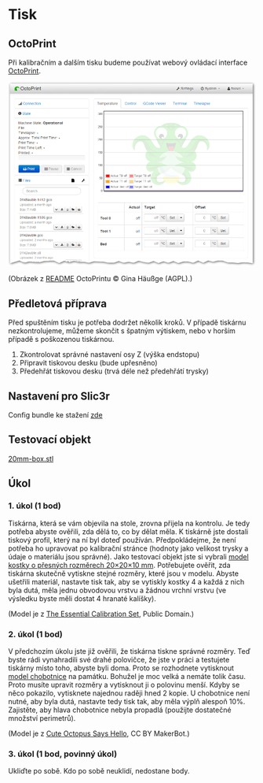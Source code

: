 Tisk
====

OctoPrint
---------

Při kalibračním a dalším tisku budeme používat webový 
ovládací interface [OctoPrint](http://octoprint.org).

![Náhled](../images/printing/octoprint.png)

(Obrázek z [README] OctoPrintu © Gina Häußge (AGPL).)

[README]: https://github.com/foosel/OctoPrint/blob/master/README.md

Předletová příprava
-------------------

Před spuštěním tisku je potřeba dodržet několik kroků. V případě tiskárnu 
nezkontrolujeme, můžeme skončit s špatným výtiskem, nebo v horším 
případě s poškozenou tiskárnou. 

1.  Zkontrolovat správné nastavení osy Z (výška endstopu)
2.  Připravit tiskovou desku (bude upřesněno)
3.  Předehřát tiskovou desku (trvá déle než předehřátí trysky)

Nastavení pro Slic3r
--------------------

Config bundle ke stažení [zde](../configs/printing/slic3r_config_bundle.ini)

Testovací objekt
-----------------

[20mm-box.stl](../stls/printing/20mm-box.stl)


Úkol
----

### 1. úkol (1 bod)

Tiskárna, která se vám objevila na stole, zrovna přijela na kontrolu.
Je tedy potřeba abyste ověřili, zda dělá to, co by dělat měla.
K tiskárně jste dostali tiskový profil, který na ní byl doteď používán.
Předpokládejme, že není potřeba ho upravovat po kalibrační stránce
(hodnoty jako velikost trysky a údaje o materiálu jsou správné).
Jako testovací objekt jste si vybrali [model kostky o přesných rozměrech
20×20×10 mm](../stls/printing/20mm-box.stl). Potřebujete ověřit, zda tiskárna
skutečně vytiskne stejné rozměry, které jsou v modelu.
Abyste ušetřili materiál, nastavte tisk tak, aby se vytiskly kostky 4 a každá
z nich byla dutá, měla jednu obvodovou vrstvu a žádnou vrchní vrstvu
(ve výsledku byste měli dostat 4 hranaté kalíšky).

(Model je z [The Essential Calibration Set](https://www.thingiverse.com/thing:5573), Public Domain.)

### 2. úkol (1 bod)

V předchozím úkolu jste již ověřili, že tiskárna tiskne správné rozměry.
Teď byste rádi vynahradili své drahé polovičce, že jste v práci a testujete
tiskárny místo toho, abyste byli doma. Proto se rozhodnete vytisknout [model
chobotnice](../stls/printing/cuteocto.stl) na památku.
Bohužel je moc velká a nemáte tolik času. Proto musíte upravit rozměry a
vytisknout ji o polovinu menší. Kdyby se něco pokazilo, vytisknete najednou
raději hned 2 kopie. U chobotnice není nutné, aby byla dutá, nastavte tedy tisk
tak, aby měla výplň alespoň 10%. Zajistěte, aby hlava chobotnice nebyla
propadlá (použijte dostatečné množství perimetrů).

(Model je z [Cute Octopus Says Hello](https://www.thingiverse.com/thing:27053), CC BY MakerBot.)

### 3. úkol (1 bod, povinný úkol)

Ukliďte po sobě. Kdo po sobě neuklidí, nedostane body.
